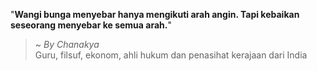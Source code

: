 "**Wangi bunga menyebar hanya mengikuti arah angin. Tapi kebaikan seseorang menyebar ke semua arah.**"

> ~ _By Chanakya_  
Guru, filsuf, ekonom, ahli hukum dan penasihat kerajaan dari India
